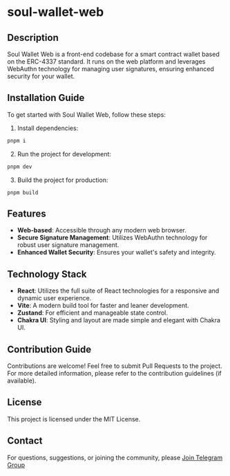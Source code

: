 # soul-wallet-web

## Description

Soul Wallet Web is a front-end codebase for a smart contract wallet based on the ERC-4337 standard. It runs on the web platform and leverages WebAuthn technology for managing user signatures, ensuring enhanced security for your wallet.

## Installation Guide

To get started with Soul Wallet Web, follow these steps:

1. Install dependencies:

```bash
pnpm i
```

2. Run the project for development:

```bash
pnpm dev
```

3. Build the project for production:

```
pnpm build
```

## Features

- **Web-based**: Accessible through any modern web browser.
- **Secure Signature Management**: Utilizes WebAuthn technology for robust user signature management.
- **Enhanced Wallet Security**: Ensures your wallet's safety and integrity.

## Technology Stack

- **React**: Utilizes the full suite of React technologies for a responsive and dynamic user experience.
- **Vite**: A modern build tool for faster and leaner development.
- **Zustand**: For efficient and manageable state control.
- **Chakra UI**: Styling and layout are made simple and elegant with Chakra UI.

## Contribution Guide

Contributions are welcome! Feel free to submit Pull Requests to the project. For more detailed information, please refer to the contribution guidelines (if available).

## License

This project is licensed under the MIT License.

## Contact

For questions, suggestions, or joining the community, please [Join Telegram Group](https://t.me/+XFUHusXFdTYyODQ9)





